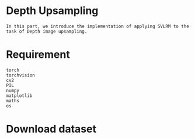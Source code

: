 # Depth Upsampling
```
In this part, we introduce the implementation of applying SVLRM to the task of Depth image upsampling.
```

# Requirement
```
torch
torchvision
cv2
PIL
numpy
matplotlib
maths
os
```

# Download dataset
```

```

